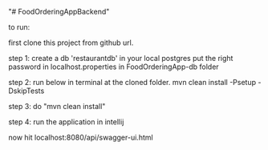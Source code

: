 "# FoodOrderingAppBackend" 

to run: 

first clone this project from github url.

step 1:
create a db 'restaurantdb' in your  local  postgres 
put the right password in localhost.properties in FoodOrderingApp-db folder

step 2:
run below in terminal at the cloned folder.
mvn clean install -Psetup -DskipTests

step 3: 
do "mvn clean install"

step 4:
run the application in intellij

now hit localhost:8080/api/swagger-ui.html